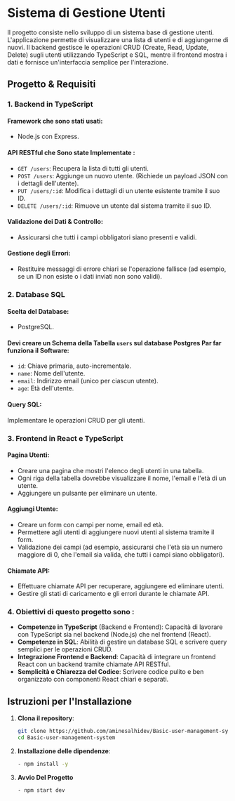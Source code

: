 # Sistema di Gestione Utenti

Il progetto consiste nello sviluppo di un sistema base di gestione utenti. L'applicazione permette di visualizzare una lista di utenti e di aggiungerne di nuovi. Il backend gestisce le operazioni CRUD (Create, Read, Update, Delete) sugli utenti utilizzando TypeScript e SQL, mentre il frontend mostra i dati e fornisce un'interfaccia semplice per l'interazione.

## Progetto & Requisiti 

### 1. Backend in TypeScript

#### Framework che sono stati usati:

- Node.js con Express.

#### API RESTful che Sono state Implementate :

- `GET /users`: Recupera la lista di tutti gli utenti.
- `POST /users`: Aggiunge un nuovo utente. (Richiede un payload JSON con i dettagli dell'utente).
- `PUT /users/:id`: Modifica i dettagli di un utente esistente tramite il suo ID.
- `DELETE /users/:id`: Rimuove un utente dal sistema tramite il suo ID.

#### Validazione dei Dati & Controllo:

- Assicurarsi che tutti i campi obbligatori siano presenti e validi.

#### Gestione degli Errori:

- Restituire messaggi di errore chiari se l'operazione fallisce (ad esempio, se un ID non esiste o i dati inviati non sono validi).

### 2. Database SQL

#### Scelta del Database:

- PostgreSQL.

#### Devi creare un Schema della Tabella `users` sul database Postgres Par far funziona il Software:

- `id`: Chiave primaria, auto-incrementale.
- `name`: Nome dell'utente.
- `email`: Indirizzo email (unico per ciascun utente).
- `age`: Età dell'utente.

#### Query SQL:

Implementare le operazioni CRUD per gli utenti.

### 3. Frontend in React e TypeScript

#### Pagina Utenti:

- Creare una pagina che mostri l'elenco degli utenti in una tabella.
- Ogni riga della tabella dovrebbe visualizzare il nome, l'email e l'età di un utente.
- Aggiungere un pulsante per eliminare un utente.

#### Aggiungi Utente:

- Creare un form con campi per nome, email ed età.
- Permettere agli utenti di aggiungere nuovi utenti al sistema tramite il form.
- Validazione dei campi (ad esempio, assicurarsi che l'età sia un numero maggiore di 0, che l'email sia valida, che tutti i campi siano obbligatori).

#### Chiamate API:

- Effettuare chiamate API per recuperare, aggiungere ed eliminare utenti.
- Gestire gli stati di caricamento e gli errori durante le chiamate API.


### 4. Obiettivi di questo progetto sono :

- **Competenze in TypeScript** (Backend e Frontend): Capacità di lavorare con TypeScript sia nel backend (Node.js) che nel frontend (React).
- **Competenze in SQL**: Abilità di gestire un database SQL e scrivere query semplici per le operazioni CRUD.
- **Integrazione Frontend e Backend**: Capacità di integrare un frontend React con un backend tramite chiamate API RESTful.
- **Semplicità e Chiarezza del Codice**: Scrivere codice pulito e ben organizzato con componenti React chiari e separati.

## Istruzioni per l'Installazione

1. **Clona il repository**:

   ```bash
   git clone https://github.com/aminesalhidev/Basic-user-management-system
   cd Basic-user-management-system
   ```

2. **Installazione delle dipendenze**:
   ```bash
   - npm install -y
   ```

3. **Avvio Del Progetto**
   ```bash
   - npm start dev
   ```

   

